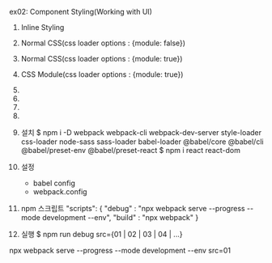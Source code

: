ex02: Component Styling(Working with UI)

01. Inline Styling
02. Normal CSS(css loader options : {module: false})
03. Normal CSS(css loader options : {module: true})
04. CSS Module(css loader options : {module: true})
05. 
06. 
07. 
08. 

1. 설치
    $ npm i -D webpack webpack-cli webpack-dev-server style-loader css-loader node-sass sass-loader babel-loader @babel/core @babel/cli @babel/preset-env @babel/preset-react
    $ npm i react react-dom

2. 설정
    - babel config
    - webpack.config

3. npm 스크립트
"scripts": {
    "debug" : "npx webpack serve --progress --mode development --env",
    "build" : "npx webpack"
  }

4. 실행
$ npm run debug src={01 | 02 | 03 | 04 | ...}

npx webpack serve --progress --mode development --env src=01